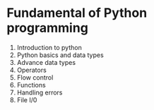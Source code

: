 # Fundamental of Python programming 


1. Introduction to python
2. Python basics and data types
3. Advance data types
4. Operators
5. Flow control
6. Functions
7. Handling errors
8. File I/0
